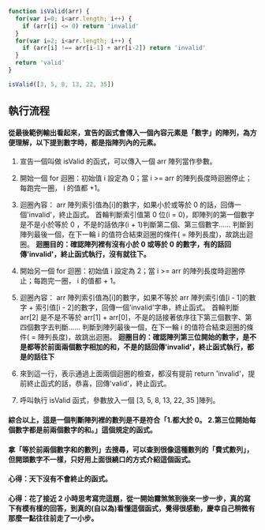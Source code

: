﻿``` js
function isValid(arr) {
  for(var i=0; i<arr.length; i++) {
    if (arr[i] <= 0) return 'invalid'
  }
  for(var i=2; i<arr.length; i++) {
    if (arr[i] !== arr[i-1] + arr[i-2]) return 'invalid'
  }
  return 'valid'
}

isValid([3, 5, 8, 13, 22, 35])
```

## 執行流程
#### 從最後範例輸出看起來，宣告的函式會傳入一個內容元素是「數字」的陣列，為方便理解，以下提到數字時，都是指陣列內的元素。
1. 宣告一個叫做 isValid 的函式，可以傳入一個 arr 陣列當作參數。
2. 開始一個 for 迴圈：初始值 i 設定為 0；當 i >= arr 的陣列長度時迴圈停止；每跑完一圈， i 的值都 +1。
3. 迴圈內容：
    arr 陣列索引值為[i]的數字，如果小於或等於 0 的話，回傳一個'invalid'，終止函式。
    首輪判斷索引值第 0 位(i = 0)，即陣列的第一個數字是不是小於等於 0 ，不是的話依序(i + 1)判斷第二個、第三個數字......
    判斷到陣列最後一個，在下一輪 i 的值符合結束迴圈的條件( = 陣列長度)，故跳出迴圈。
    **迴圈目的：確認陣列裡有沒有小於 0 或等於 0 的數字，有的話回傳'invalid'，終止函式執行，沒有就往下。**

4. 開始另一個 for 迴圈：初始值 i 設定為 2；當 i >= arr 的陣列長度時迴圈停止；每跑完一圈， i 的值都 + 1。
5. 迴圈內容：
    arr 陣列索引值為[i]的數字，如果不等於 arr 陣列索引值[i - 1]的數字 +  索引值[i - 2]的數字，回傳一個'invalid'字串，終止函式。
    首輪判斷 arr[2] 是不是不等於 arr[1] + arr[0]，不是的話接著依序往下第三個數字、第四個數字去判斷......
    判斷到陣列最後一個，在下一輪 i 的值符合結束迴圈的條件( = 陣列長度)，故跳出迴圈。
    **迴圈目的：確認陣列第三位開始的數字，是不是都等於前面兩個數字相加的和，不是的話回傳'invalid'，終止函式執行，都是的話往下**
6. 來到這一行，表示通過上面兩個迴圈的檢查，都沒有提前 return 'invalid'，提前終止函式的話，恭喜，回傳'valid'，終止函式。
7. 呼叫執行 isValid 函式，參數放入一個 [3, 5, 8, 13, 22, 35 ]陣列。

#### 綜合以上，這是一個判斷陣列裡的數列是不是符合「1.都大於 0。 2.第三位開始每個數字都是前兩個數字的和。」這個規定的函式。
#### 拿「等於前兩個數字和的數列」去搜尋，可以查到很像這種數列的「費式數列」，但開頭數字不一樣，只好用上面很繞口的方式介紹這個函式。
#### 心得：天下沒有不會終止的函式。
#### 心得：花了接近 2 小時思考寫完這題，從一開始霧煞煞到後來一步一步，真的寫下有模有樣的回答，到真的(自以為)看懂這個函式，覺得很感動，慶幸自己稍微有那麼一點往往前走了一小步。
